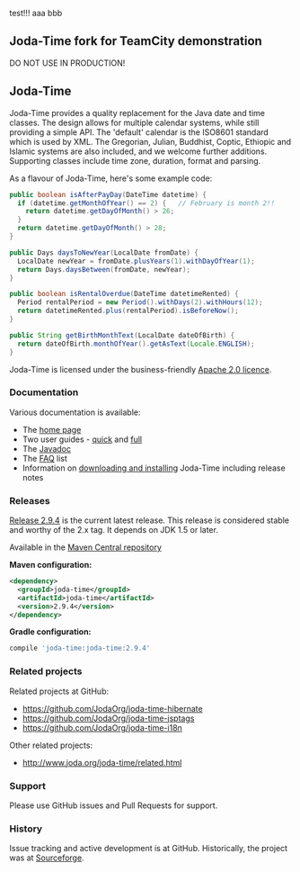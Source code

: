 test!!! aaa bbb


Joda-Time fork for TeamCity demonstration
-----------------------------------------

DO NOT USE IN PRODUCTION!

Joda-Time
---------

Joda-Time provides a quality replacement for the Java date and time classes.
The design allows for multiple calendar systems, while still providing a simple API.
The 'default' calendar is the ISO8601 standard which is used by XML.
The Gregorian, Julian, Buddhist, Coptic, Ethiopic and Islamic systems are also included, and we welcome further additions.
Supporting classes include time zone, duration, format and parsing. 

As a flavour of Joda-Time, here's some example code:

```java
public boolean isAfterPayDay(DateTime datetime) {
  if (datetime.getMonthOfYear() == 2) {   // February is month 2!!
    return datetime.getDayOfMonth() > 26;
  }
  return datetime.getDayOfMonth() > 28;
}

public Days daysToNewYear(LocalDate fromDate) {
  LocalDate newYear = fromDate.plusYears(1).withDayOfYear(1);
  return Days.daysBetween(fromDate, newYear);
}

public boolean isRentalOverdue(DateTime datetimeRented) {
  Period rentalPeriod = new Period().withDays(2).withHours(12);
  return datetimeRented.plus(rentalPeriod).isBeforeNow();
}

public String getBirthMonthText(LocalDate dateOfBirth) {
  return dateOfBirth.monthOfYear().getAsText(Locale.ENGLISH);
}
```

Joda-Time is licensed under the business-friendly [Apache 2.0 licence](http://www.joda.org/joda-time/license.html).


### Documentation
Various documentation is available:

* The [home page](http://www.joda.org/joda-time/)
* Two user guides - [quick](http://www.joda.org/joda-time/quickstart.html) and [full](http://www.joda.org/joda-time/userguide.html)
* The [Javadoc](http://www.joda.org/joda-time/apidocs/index.html)
* The [FAQ](http://www.joda.org/joda-time/faq.html) list
* Information on [downloading and installing](http://www.joda.org/joda-time/installation.html) Joda-Time including release notes


### Releases
[Release 2.9.4](http://www.joda.org/joda-time/download.html) is the current latest release.
This release is considered stable and worthy of the 2.x tag.
It depends on JDK 1.5 or later.

Available in the [Maven Central repository](http://search.maven.org/#artifactdetails|joda-time|joda-time|2.9.4|jar)

**Maven configuration:**
```xml
<dependency>
  <groupId>joda-time</groupId>
  <artifactId>joda-time</artifactId>
  <version>2.9.4</version>
</dependency>
```

**Gradle configuration:**
```groovy
compile 'joda-time:joda-time:2.9.4'
```

### Related projects
Related projects at GitHub:
- https://github.com/JodaOrg/joda-time-hibernate
- https://github.com/JodaOrg/joda-time-jsptags
- https://github.com/JodaOrg/joda-time-i18n

Other related projects:
- http://www.joda.org/joda-time/related.html


### Support
Please use GitHub issues and Pull Requests for support.


### History
Issue tracking and active development is at GitHub.
Historically, the project was at [Sourceforge](https://sourceforge.net/projects/joda-time/).
